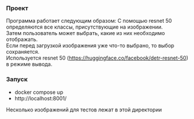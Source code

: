 ### Проект

Программа работает следующим образом:
С помощью resnet 50 определяются все классы, присутствующие на изображении.  
Затем пользователь может выбрать, какие из них необходимо отображать.  
Если перед загрузкой изображения уже что-то выбрано, то выбор сохраняется.  
Используется resnet 50 (https://huggingface.co/facebook/detr-resnet-50) в режиме вывода.

### Запуск
- docker compose up  
- http://localhost:8001/

Несколько изображений для тестов лежат в этой директории
